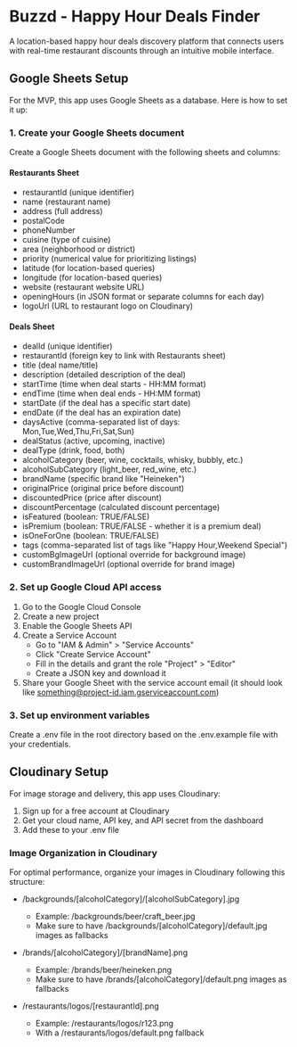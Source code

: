# Buzzd - Happy Hour Deals Finder

A location-based happy hour deals discovery platform that connects users with real-time restaurant discounts through an intuitive mobile interface.

## Google Sheets Setup

For the MVP, this app uses Google Sheets as a database. Here is how to set it up:

### 1. Create your Google Sheets document

Create a Google Sheets document with the following sheets and columns:

#### Restaurants Sheet
- restaurantId (unique identifier)
- name (restaurant name)
- address (full address)
- postalCode 
- phoneNumber
- cuisine (type of cuisine)
- area (neighborhood or district)
- priority (numerical value for prioritizing listings)
- latitude (for location-based queries)
- longitude (for location-based queries)
- website (restaurant website URL)
- openingHours (in JSON format or separate columns for each day)
- logoUrl (URL to restaurant logo on Cloudinary)

#### Deals Sheet
- dealId (unique identifier)
- restaurantId (foreign key to link with Restaurants sheet)
- title (deal name/title)
- description (detailed description of the deal)
- startTime (time when deal starts - HH:MM format)
- endTime (time when deal ends - HH:MM format)
- startDate (if the deal has a specific start date)
- endDate (if the deal has an expiration date)
- daysActive (comma-separated list of days: Mon,Tue,Wed,Thu,Fri,Sat,Sun)
- dealStatus (active, upcoming, inactive)
- dealType (drink, food, both)
- alcoholCategory (beer, wine, cocktails, whisky, bubbly, etc.)
- alcoholSubCategory (light_beer, red_wine, etc.)
- brandName (specific brand like "Heineken")
- originalPrice (original price before discount)
- discountedPrice (price after discount)
- discountPercentage (calculated discount percentage)
- isFeatured (boolean: TRUE/FALSE)
- isPremium (boolean: TRUE/FALSE - whether it is a premium deal)
- isOneForOne (boolean: TRUE/FALSE)
- tags (comma-separated list of tags like "Happy Hour,Weekend Special")
- customBgImageUrl (optional override for background image)
- customBrandImageUrl (optional override for brand image)

### 2. Set up Google Cloud API access

1. Go to the Google Cloud Console
2. Create a new project
3. Enable the Google Sheets API
4. Create a Service Account
   - Go to "IAM & Admin" > "Service Accounts"
   - Click "Create Service Account"
   - Fill in the details and grant the role "Project" > "Editor"
   - Create a JSON key and download it
5. Share your Google Sheet with the service account email (it should look like something@project-id.iam.gserviceaccount.com)

### 3. Set up environment variables

Create a .env file in the root directory based on the .env.example file with your credentials.

## Cloudinary Setup

For image storage and delivery, this app uses Cloudinary:

1. Sign up for a free account at Cloudinary
2. Get your cloud name, API key, and API secret from the dashboard
3. Add these to your .env file

### Image Organization in Cloudinary

For optimal performance, organize your images in Cloudinary following this structure:

- /backgrounds/[alcoholCategory]/[alcoholSubCategory].jpg
  - Example: /backgrounds/beer/craft_beer.jpg
  - Make sure to have /backgrounds/[alcoholCategory]/default.jpg images as fallbacks
  
- /brands/[alcoholCategory]/[brandName].png
  - Example: /brands/beer/heineken.png
  - Make sure to have /brands/[alcoholCategory]/default.png images as fallbacks
  
- /restaurants/logos/[restaurantId].png
  - Example: /restaurants/logos/r123.png
  - With a /restaurants/logos/default.png fallback

